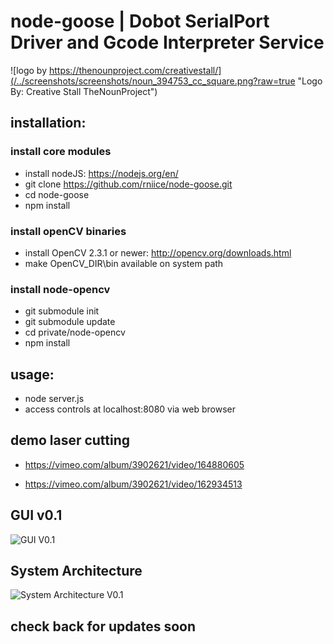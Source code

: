 # node-goose | Dobot SerialPort Driver and Gcode Interpreter Service

![logo by https://thenounproject.com/creativestall/](/../screenshots/screenshots/noun_394753_cc_square.png?raw=true "Logo By: Creative Stall TheNounProject")
	 
## installation: 

### install core modules
- install nodeJS: https://nodejs.org/en/ 
- git clone https://github.com/rniice/node-goose.git 
- cd node-goose
- npm install

### install openCV binaries
- install OpenCV 2.3.1 or newer: http://opencv.org/downloads.html
- make OpenCV_DIR\bin available on system path

### install node-opencv
- git submodule init
- git submodule update
- cd private/node-opencv
- npm install

## usage:

- node server.js
- access controls at localhost:8080 via web browser

## demo laser cutting

- https://vimeo.com/album/3902621/video/164880605

- https://vimeo.com/album/3902621/video/162934513

## GUI v0.1

![GUI V0.1](/../screenshots/screenshots/dobot-control-v0.1.jpg?raw=true "GUI V0.1")

## System Architecture

![System Architecture V0.1](/../screenshots/screenshots/node-goose-app-architecture.jpg?raw=true "System Architecture V0.1")


## check back for updates soon


